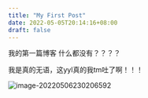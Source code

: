 ```yaml
---
title: "My First Post"
date: 2022-05-05T20:14:16+08:00
draft: false
---
```


我的第一篇博客
什么都没有？？？？

我是真的无语，这yyl真的我tm吐了啊！！！

![image-20220506230206592](C:\Users\15128\AppData\Roaming\Typora\typora-user-images\image-20220506230206592.png)